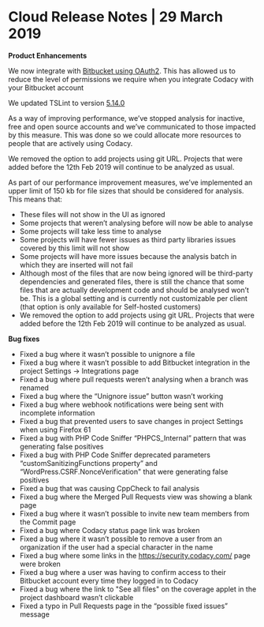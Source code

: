 # Cloud Release Notes | 29 March 2019

**Product Enhancements**

<span style="font-weight: 400;">We now integrate with </span>[<span
style="font-weight: 400;">Bitbucket using
OAuth2</span>](../../organizations/what-are-synced-organizations.md)<span
style="font-weight: 400;">. This has allowed us to reduce the level of
permissions we require when you integrate Codacy with your Bitbucket
account</span>

<span style="font-weight: 400;">We updated TSLint to version
[5.14.0](https://www.npmjs.com/package/tslint/v/5.14.0)</span>

<span style="font-weight: 400;">As a way of improving performance, we’ve
stopped analysis for inactive, free and open source accounts and we’ve
communicated to those impacted by this measure. This was done so we
could allocate more resources to people that are actively using
Codacy.</span>

<span style="font-weight: 400;">We removed the option to add projects
using git URL. Projects that were added before the 12th Feb 2019 will
continue to be analyzed as usual.</span>

<span style="font-weight: 400;">As part of our performance improvement
measures, we’ve implemented an upper limit of 150 kb for file sizes that
should be considered for analysis. This means that:</span>

-   <span style="font-weight: 400;">These files will not show in the UI
    as ignored</span>
-   <span style="font-weight: 400;">Some projects that weren’t analysing
    before will now be able to analyse</span>
-   <span style="font-weight: 400;">Some projects will take less time to
    analyse</span>
-   <span style="font-weight: 400;">Some projects will have fewer issues
    as third party libraries issues covered by this limit will not
    show</span>
-   <span style="font-weight: 400;">Some projects will have more issues
    because the analysis batch in which they are inserted will not
    fail</span>
-   <span style="font-weight: 400;">Although most of the files that are
    now being ignored will be third-party dependencies and generated
    files, there is still the chance that some files that are actually
    development code and should be analysed won’t be. This is a global
    setting and is currently not customizable per client (that option is
    only available for Self-hosted customers)</span>
-   <span style="font-weight: 400;">We removed the option to add
    projects using git URL. Projects that were added before the 12th Feb
    2019 will continue to be analyzed as usual.</span>

**Bug fixes**

-   <span style="font-weight: 400;">Fixed a bug where it wasn’t possible
    to unignore a file </span>
-   <span style="font-weight: 400;">Fixed a bug where it wasn’t possible
    to add Bitbucket integration in the project Settings ->
    Integrations page</span>
-   <span style="font-weight: 400;">Fixed a bug where pull requests
    weren’t analysing when a branch was renamed </span>
-   <span style="font-weight: 400;">Fixed a bug where the “Unignore
    issue” button wasn’t working</span>
-   <span style="font-weight: 400;">Fixed a bug where webhook
    notifications were being sent with incomplete information</span>
-   <span style="font-weight: 400;">Fixed a bug that prevented users to
    save changes in project Settings when using Firefox 61</span>
-   <span style="font-weight: 400;">Fixed a bug with PHP Code Sniffer
    “PHPCS_Internal” pattern that was generating false positives</span>
-   <span style="font-weight: 400;">Fixed a bug with PHP Code Sniffer
    deprecated parameters “customSanitizingFunctions property” and
    “WordPress.CSRF.NonceVerification" that were generating false
    positives </span>
-   <span style="font-weight: 400;">Fixed a bug that was causing
    CppCheck to fail analysis</span>
-   <span style="font-weight: 400;">Fixed a bug where the Merged Pull
    Requests view was showing a blank page</span>
-   <span style="font-weight: 400;">Fixed a bug where it wasn’t possible
    to invite new team members from the Commit page</span>
-   <span style="font-weight: 400;">Fixed a bug where Codacy status page
    link was broken</span>
-   <span style="font-weight: 400;">Fixed a bug where it wasn’t possible
    to remove a user from an organization if the user had a special
    character in the name</span>
-   <span style="font-weight: 400;">Fixed a bug where some links in the
    </span>[<span
    style="font-weight: 400;">https://security.codacy.com/</span>](https://security.codacy.com/)<span
    style="font-weight: 400;"> page were broken</span>
-   <span style="font-weight: 400;">Fixed a bug where a user was having
    to confirm access to their Bitbucket account every time they logged
    in to Codacy</span>
-   <span style="font-weight: 400;">Fixed a bug where the link to "See
    all files" on the coverage applet in the project dashboard wasn’t
    clickable</span>
-   <span style="font-weight: 400;">Fixed a typo in Pull Requests page
    in the “possible fixed issues” message</span>
